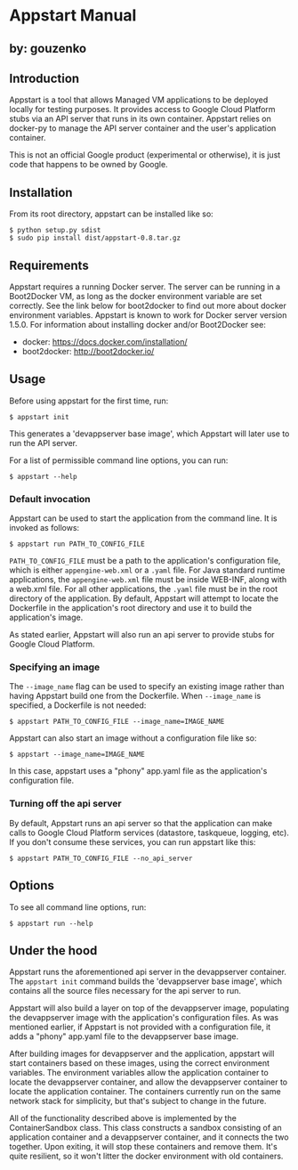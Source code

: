 # Appstart Manual

## by: gouzenko


## Introduction

Appstart is a tool that allows Managed VM applications to be deployed locally
for testing purposes. It provides access to Google Cloud Platform stubs
via an API server that runs in its own container. Appstart relies on docker-py
to manage the API server container and the user's application container.

This is not an official Google product (experimental or otherwise), it is just
code that happens to be owned by Google.


## Installation

From its root directory, appstart can be installed like so:

    $ python setup.py sdist
    $ sudo pip install dist/appstart-0.8.tar.gz


## Requirements

Appstart requires a running Docker server. The server can be running in a
Boot2Docker VM, as long as the docker environment variable are set correctly.
See the link below for boot2docker to find out more about docker environment
variables. Appstart is known to work for Docker server version 1.5.0.  For
information about installing docker and/or Boot2Docker see:

  * docker: https://docs.docker.com/installation/
  * boot2docker: http://boot2docker.io/


## Usage

Before using appstart for the first time, run:

    $ appstart init

This generates a 'devappserver base image', which Appstart will later use to
run the API server.

For a list of permissible command line options, you can run:

    $ appstart --help


### Default invocation

Appstart can be used to start the application from the command line.
It is invoked as follows:

    $ appstart run PATH_TO_CONFIG_FILE

`PATH_TO_CONFIG_FILE` must be a path to the application's configuration file,
which is either `appengine-web.xml` or a `.yaml` file. For Java standard runtime
applications, the `appengine-web.xml` file must be inside WEB-INF, along with a
web.xml file. For all other applications, the `.yaml` file must be in the root
directory of the application. By default, Appstart will attempt to locate the
Dockerfile in the application's root directory and use it to build the
application's image.

As stated earlier, Appstart will also run an api server to provide stubs for
Google Cloud Platform.

### Specifying an image

The `--image_name` flag can be used to specify an existing image rather than
having Appstart build one from the Dockerfile. When `--image_name` is specified,
a Dockerfile is not needed:

    $ appstart PATH_TO_CONFIG_FILE --image_name=IMAGE_NAME

Appstart can also start an image without a configuration file like so:

    $ appstart --image_name=IMAGE_NAME

In this case, appstart uses a "phony" app.yaml file as the application's
configuration file.


### Turning off the api server

By default, Appstart runs an api server so that the application can make calls
to Google Cloud Platform services (datastore, taskqueue, logging, etc). If you
don't consume these services, you can run appstart like this:

    $ appstart PATH_TO_CONFIG_FILE --no_api_server


## Options

To see all command line options, run:

    $ appstart run --help

## Under the hood

Appstart runs the aforementioned api server in the devappserver container.  The
`appstart init` command builds the 'devappserver base image', which contains all
the source files necessary for the api server to run.


Appstart will also build a layer on top of the devappserver image, populating
the devappserver image with the application's configuration files. As was
mentioned earlier, if Appstart is not provided with a configuration file, it
adds a "phony" app.yaml file to the devappserver base image.


After building images for devappserver and the application, appstart will start
containers based on these images, using the correct environment variables. The
environment variables allow the application container to locate the devappserver
container, and allow the devappserver container to locate the application
container. The containers currently run on the same network stack for
simplicity, but that's subject to change in the future.


All of the functionality described above is implemented by the ContainerSandbox
class. This class constructs a sandbox consisting of an application container
and a devappserver container, and it connects the two together. Upon exiting, it
will stop these containers and remove them. It's quite resilient, so it won't
litter the docker environment with old containers.
